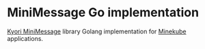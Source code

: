 # MiniMessage Go implementation

[Kyori MiniMessage](https://docs.advntr.dev/minimessage/index.html) library Golang implementation 
for [Minekube](https://gate.minekube.com/) applications.

